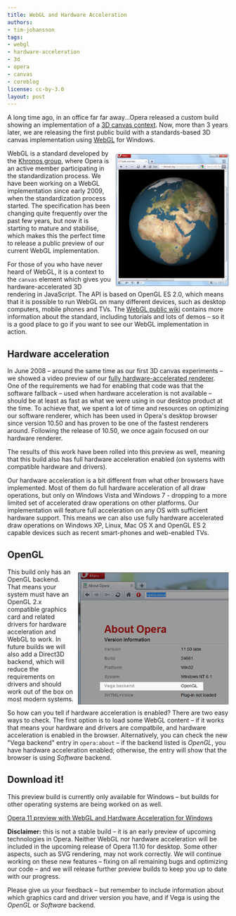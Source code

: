```yaml
---
title: WebGL and Hardware Acceleration
authors:
- tim-johansson
tags:
- webgl
- hardware-acceleration
- 3d
- opera
- canvas
- coreblog
license: cc-by-3.0
layout: post
---
```


<p>A long time ago, in an office far far away...Opera released a custom build showing an implementation of a <a href="http://my.opera.com/timjoh/blog/2007/11/13/taking-the-canvas-to-another-dimension" rel="nofollow">3D canvas context</a>. Now, more than 3 years later, we are releasing the first public build with a standards-based 3D canvas implementation using <a href="http://www.khronos.org/webgl" rel="nofollow">WebGL</a> for Windows.</p> <img src="/blog/webgl-and-hardware-acceleration-2/opera11webgl.png" alt="A WebGL demo running in the Opera 11 preview with WebGL and Hardware Acceleration for Windows" height="300" style="float:right; margin: 10px 0 10px 10px;" />

<p>WebGL is a standard developed by the <a href="http://www.khronos.org">Khronos group</a>, where Opera is an active member participating in the standardization process. We have been working on a WebGL implementation since early 2009, when the standardization process started. The specification has been changing quite frequently over the past few years, but now it is starting to mature and stabilise, which makes this the perfect time to release a public preview of our current WebGL implementation.</p>
<p>For those of you who have never heard of WebGL, it is a context to the <code>canvas</code> element which gives you hardware-accelerated 3D rendering in JavaScript. The API is based on OpenGL ES 2.0, which means that it is possible to run WebGL on many different devices, such as desktop computers, mobile phones and TVs. The <a href="http://khronos.org/webgl/wiki/Main_Page">WebGL public wiki</a> contains more information about the standard, including tutorials and lots of demos – so it is a good place to go if you want to see our WebGL implementation in action.</p>

<h2>Hardware acceleration</h2>
<p>In June 2008 – around the same time as our first 3D canvas experiments – we showed a video preview of our <a href="http://my.opera.com/core/blog/2008/06/05/engineering-seminar">fully hardware-accelerated renderer</a>. One of the requirements we had for enabling that code was that the software fallback – used when hardware acceleration is not available – should be at least as fast as what we were using in our desktop product at the time. To achieve that, we spent a lot of time and resources on optimizing our software renderer, which has been used in Opera&#39;s desktop browser since version 10.50 and has proven to be one of the fastest renderers around. Following the release of 10.50, we once again focused on our hardware renderer.</p>
<p>The results of this work have been rolled into this preview as well, meaning that this build also has full hardware acceleration enabled (on systems with compatible hardware and drivers).</p>

<p>Our hardware acceleration is a bit different from what other browsers have implemented. Most of them do full hardware acceleration of all draw operations, but only on Windows Vista and Windows 7 - dropping to a more limited set of accelerated draw operations on other platforms. Our implementation will feature full acceleration on any OS with sufficient hardware support. This means we can also use fully hardware accelerated draw operations on Windows XP, Linux, Mac OS X and OpenGL ES 2 capable devices such as recent smart-phones and web-enabled TVs.</p>

<h2>OpenGL</h2>
<img src="/blog/webgl-and-hardware-acceleration-2/opera_about_opengl.png" alt="opera:about showing the new Vega backend entry" height="300" style="float:right;margin: 10px 0 10px 10px;" />

<p>This build only has an OpenGL backend. That means your system must have an OpenGL 2.x compatible graphics card and related drivers for hardware acceleration and WebGL to work. In future builds we will also add a Direct3D backend, which will reduce the requirements on drivers and should work out of the box on most modern systems.</p>
<p>So how can you tell if hardware acceleration is enabled? There are two easy ways to check. The first option is to load some WebGL content – if it works that means your hardware and drivers are compatbile, and hardware acceleration is enabled in the browser. Alternatively, you can check the new &quot;Vega backend&quot; entry in <code>opera:about</code> – if the backend listed is <i>OpenGL</i>, you have hardware acceleration enabled; otherwise, the entry will show that the browser is using <i>Software</i> backend.</p>

<h2>Download it!</h2>
<p>This preview build is currently only available for Windows – but builds for other operating systems are being worked on as well.</p>
<p><a href="http://snapshot.opera.com/labs/webgl/Opera_1150_24661_WebGL_en.exe">Opera 11 preview with WebGL and Hardware Acceleration for Windows</a></p>

<p><strong>Disclaimer:</strong> this is not a stable build – it is an early preview of upcoming technologies in Opera. Neither WebGL nor hardware acceleration will be included in the upcoming release of Opera 11.10 for desktop. Some other aspects, such as SVG rendering, may not work correctly. We will continue working on these new features – fixing on all remaining bugs and optimizing our code – and we will release further preview builds to keep you up to date with our progress.</p>

<p>Please give us your feedback – but remember to include information about which graphics card and driver version you have, and if Vega is using the <i>OpenGL</i> or <i>Software</i> backend.</p>
